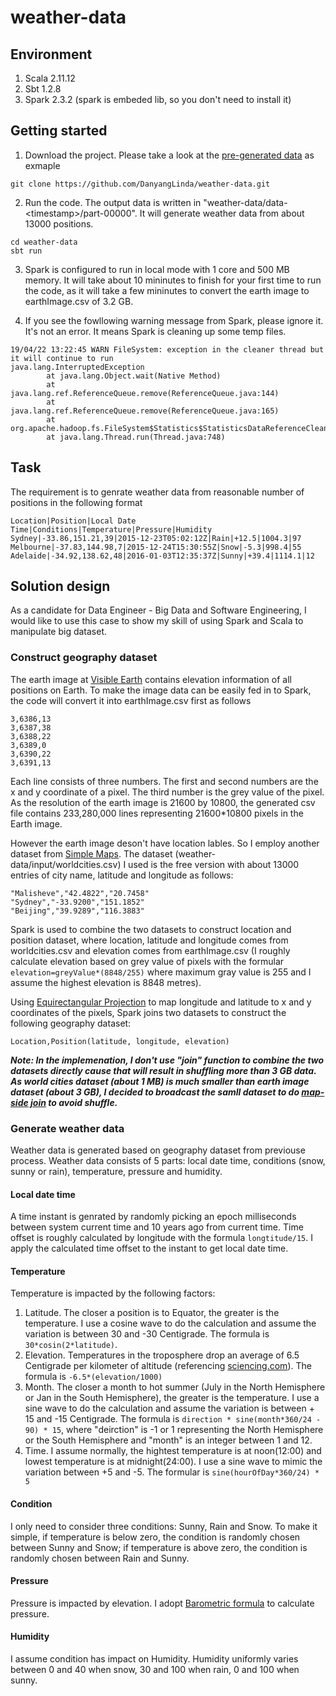 # weather-data 
## Environment
1. Scala 2.11.12
2. Sbt 1.2.8
3. Spark 2.3.2 (spark is embeded lib, so you don't need to install it)

## Getting started
1. Download the project. Please take a look at the [pre-generated data](https://github.com/DanyangLinda/weather-data/blob/master/data-example/part-00000) as exmaple
```
git clone https://github.com/DanyangLinda/weather-data.git
```
2. Run the code. The output data is written in "weather-data/data-\<timestamp>\/part-00000". It will generate weather data from about 13000 positions.
```
cd weather-data
sbt run
```
3. Spark is configured to run in local mode with 1 core and 500 MB memory. It will take about 10 mininutes to finish for your first time to run the code, as it will take a few mininutes to convert the earth image to earthImage.csv of 3.2 GB.

4. If you see the fowllowing warning message from Spark, please ignore it. It's not an error. It means Spark is cleaning up some temp files.  
```
19/04/22 13:22:45 WARN FileSystem: exception in the cleaner thread but it will continue to run
java.lang.InterruptedException
        at java.lang.Object.wait(Native Method)
        at java.lang.ref.ReferenceQueue.remove(ReferenceQueue.java:144)
        at java.lang.ref.ReferenceQueue.remove(ReferenceQueue.java:165)
        at org.apache.hadoop.fs.FileSystem$Statistics$StatisticsDataReferenceCleaner.run(FileSystem.java:2989)
        at java.lang.Thread.run(Thread.java:748)
```
  
## Task
The requirement is to genrate weather data from reasonable number of positions in the following format
```
Location|Position|Local Date Time|Conditions|Temperature|Pressure|Humidity
Sydney|-33.86,151.21,39|2015-12-23T05:02:12Z|Rain|+12.5|1004.3|97
Melbourne|-37.83,144.98,7|2015-12-24T15:30:55Z|Snow|-5.3|998.4|55
Adelaide|-34.92,138.62,48|2016-01-03T12:35:37Z|Sunny|+39.4|1114.1|12
```

## Solution design
As a candidate for Data Engineer - Big Data and Software Engineering, I would like to use this case to show my skill of using Spark and Scala to manipulate big dataset. 

### Construct geography dataset
The earth image at [Visible Earth](https://visibleearth.nasa.gov/view.php?id=73934) contains elevation information of all positions on Earth. To make the image data can be easily fed in to Spark, the code will convert it into earthImage.csv first as follows
```
3,6386,13
3,6387,38
3,6388,22
3,6389,0
3,6390,22
3,6391,13
```

Each line consists of three numbers. The first and second numbers are the x and y coordinate of a pixel. The third number is the grey value of the pixel. As the resolution of the earth image is 21600 by 10800, the generated csv file contains 233,280,000 lines representing 21600*10800 pixels in the Earth image. 

However the earth image deson't have location lables. So I employ another dataset from [Simple Maps](https://simplemaps.com/data/world-cities). The dataset (weather-data/input/worldcities.csv) I used is the free version with about 13000 entries of city name, latitude and longitude as follows:
```
"Malisheve","42.4822","20.7458"
"Sydney","-33.9200","151.1852"
"Beijing","39.9289","116.3883"
```

Spark is used to combine the two datasets to construct location and position dataset, where location, latitude and longitude comes from worldcities.csv and elevation comes from earthImage.csv (I roughly calculate elevation based on grey value of pixels with the formular `elevation=greyValue*(8848/255)` where maximum gray value is 255 and I assume the highest elevation is 8848 metres). 

Using [Equirectangular Projection](https://www.tandfonline.com/doi/pdf/10.1080/10095020.2015.1017913) to map longitude and latitude to x and y coordinates of the pixels, Spark joins two datasets to construct the following geography dataset:
```
Location,Position(latitude, longitude, elevation)
```

***Note: In the implemenation, I don't use "join" function to combine the two datasets directly cause that will result in shuffling more than 3 GB data. As world cities dataset (about 1 MB) is much smaller than earth image dataset (about 3 GB), I decided to broadcast the samll dataset to do [map-side join](https://jaceklaskowski.gitbooks.io/mastering-spark-sql/spark-sql-joins-broadcast.html) to avoid shuffle.***

### Generate weather data
Weather data is generated based on geography dataset from previouse process. Weather data consists of 5 parts: local date time, conditions (snow, sunny or rain), temperature, pressure and humidity. 

#### Local date time
A time instant is genrated by randomly picking an epoch milliseconds between system current time and 10 years ago from current time. Time offset is roughly calculated by longitude with the formula `longtitude/15`. I apply the calculated time offset to the instant to get local date time.

#### Temperature
Temperature is impacted by the following factors:
1. Latitude. The closer a position is to Equator, the greater is the temperature. I use a cosine wave to do the calculation and assume the variation is between 30 and -30 Centigrade. The formula is `30*cosin(2*latitude)`.
2. Elevation. Temperatures in the troposphere drop an average of 6.5 Centigrade per kilometer of altitude (referencing [sciencing.com](https://sciencing.com/tutorial-calculate-altitude-temperature-8788701.html)). The formula is `-6.5*(elevation/1000)`
3. Month. The closer a month to hot summer (July in the North Hemisphere or Jan in the South Hemisphere), the greater is the temperature. I use a sine wave to do the calculation and assume the variation is between + 15 and -15 Centigrade. The formula is `direction * sine(month*360/24 - 90) * 15`, where "deirction" is -1 or 1 representing the North Hemisphere or the South Hemisphere and "month" is an integer between 1 and 12.
4. Time. I assume normally, the hightest temperature is at noon(12:00) and lowest temperature is at midnight(24:00). I use a sine wave to mimic the variation between +5 and -5. The formular is `sine(hourOfDay*360/24) * 5`

#### Condition
I only need to consider three conditions: Sunny, Rain and Snow. To make it simple, if temperature is below zero, the condition is randomly chosen between Sunny and Snow; if temperature is above zero, the condition is randomly chosen between Rain and Sunny. 

#### Pressure
Pressure is impacted by elevation. I adopt [Barometric formula](https://en.wikipedia.org/wiki/Barometric_formula) to calculate pressure.

#### Humidity
I assume condition has impact on Humidity. Humidity uniformly varies between 0 and 40 when snow, 30 and 100 when rain, 0 and 100 when sunny. 
